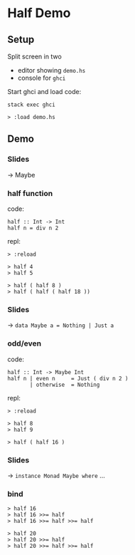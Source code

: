 # Half Demo

## Setup

Split screen in two

- editor showing `demo.hs`
- console for `ghci`

Start ghci and load code:

    stack exec ghci

    > :load demo.hs

## Demo

### Slides

-> Maybe

### half function

code:

    half :: Int -> Int
    half n = div n 2

repl:

    > :reload

    > half 4
    > half 5

    > half ( half 8 )
    > half ( half ( half 18 ))

### Slides

-> `data Maybe a = Nothing | Just a`

### odd/even

code:

    half :: Int -> Maybe Int
    half n | even n     = Just ( div n 2 )
           | otherwise  = Nothing

repl:

    > :reload

    > half 8
    > half 9

    > half ( half 16 )

### Slides

-> `instance Monad Maybe where` ...

### bind

    > half 16
    > half 16 >>= half
    > half 16 >>= half >>= half

    > half 20
    > half 20 >>= half
    > half 20 >>= half >>= half
